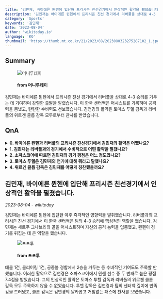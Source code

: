 ```yaml
---
title: '김민재, 바이에른 뮌헨에 입단해 프리시즌 친선경기에서 인상적인 활약을 펼쳤습니다.'
description: '김민재는 바이에른 뮌헨에서 프리시즌 친선 경기에서 리버풀을 상대로 4-3 승리를 거두는 데 기여하며 강렬한 출발을 알렸습니다. 이 한국 센터백은 어시스트를 기록하며 공격력을 뽐냈고, 탄탄한 수비력도 선보였습니다. 김연경의 활약은 토마스 투헬 감독과 리버풀의 위르겐 클롭 감독 모두로부터 찬사를 받았습니다.'
category: 'Sports'
keywords: '김민재'
date: '2023-08-04'
author: 'wikitoday.io'
language: 'KO'
thumbnail: 'https://thumb.mt.co.kr/21/2023/08/2023080323275287102_1.jpg'
---
```


## Summary



<figure>
    <img src="https://thumb.mt.co.kr/21/2023/08/2023080323275287102_1.jpg" alt="머니투데이" />
    <figcaption>
        <h4> from 머니투데이</h4>
    </figcaption>
</figure>


김민재는 바이에른 뮌헨에서 프리시즌 친선 경기에서 리버풀을 상대로 4-3 승리를 거두는 데 기여하며 강렬한 출발을 알렸습니다. 이 한국 센터백은 어시스트를 기록하며 공격력을 뽐냈고, 탄탄한 수비력도 선보였습니다. 김연경의 활약은 토마스 투헬 감독과 리버풀의 위르겐 클롭 감독 모두로부터 찬사를 받았습니다.


## QnA

    
<details>
        <summary><b>0. 바이에른 뮌헨과 리버풀의 프리시즌 친선경기에서 김민재의 활약은 어땠나요?</b></summary>
        김민재는 세르주 그나브리의 골을 어시스트하며 바이에른 뮌헨이 역전승을 거두는 데 일조했습니다.
    </details>
    
<details>
        <summary><b>1. 김민재는 리버풀과의 경기에서 수비적으로 어떤 활약을 펼쳤나요?</b></summary>
        김민재는 태클 1개, 클리어링 1개를 기록했고 공중볼 경합에서 2개를 따내며 수비력을 뽐냈습니다.
    </details>
    
<details>
        <summary><b>2. 소파스코어에 따르면 김민재의 경기 평점은 어느 정도였나요?</b></summary>
        김민재는 소파스코어에서 7.4점을 받아 바이에른 뮌헨 선수 중 두 번째로 높은 평점을 받았습니다.
    </details>
    
<details>
        <summary><b>3. 토마스 투헬은 김민재의 연기에 대해 뭐라고 말했나요?</b></summary>
        토마스 투헬 감독은 김민재의 활약과 팀의 센터백 깊이에 대해 만족감을 드러냈습니다.
    </details>
    
<details>
        <summary><b>4. 위르겐 클롭 감독은 김민재를 어떻게 칭찬했을까요?</b></summary>
        위르겐 클롭 감독은 김민재의 패스를 날카롭고 멈출 수 없는 패스라고 표현했습니다.
    </details>
    


## 김민재, 바이에른 뮌헨에 입단해 프리시즌 친선경기에서 인상적인 활약을 펼쳤습니다.

_2023-08-04 - wikitoday_

김민재는 바이에른 뮌헨에 입단한 이후 즉각적인 영향력을 발휘했습니다. 리버풀과의 프리시즌 친선 경기에서 이 한국 센터백은 팀의 4-3 승리에 핵심적인 역할을 했습니다. 김민재는 세르주 그나브리의 골을 어시스트하며 자신의 공격 능력을 입증했고, 뮌헨이 경기를 뒤집는 데 큰 역할을 했습니다.


<figure>
    <img src="https://cdn.fourfourtwo.co.kr/news/thumbnail/202308/38643_87925_4136_v150.jpg" alt="포포투" />
    <figcaption>
        <h4> from 포포투</h4>
    </figcaption>
</figure>


태클 1건, 클리어링 1건, 공중볼 경합에서 2승을 거두는 등 수비적인 기여도도 주목할 만했습니다. 이러한 활약으로 김연경은 소파스코어에서 뮌헨 선수 중 두 번째로 높은 평점 7.4점을 받았습니다. 그의 인상적인 활약은 토마스 투헬 감독과 리버풀의 위르겐 클롭 감독 모두 주목하지 않을 수 없었습니다. 투헬 감독은 김연경과 팀의 센터백 깊이에 만족감을 드러냈고, 클롭 감독은 김연경의 날카롭고 거침없는 패스에 찬사를 보냈습니다.
